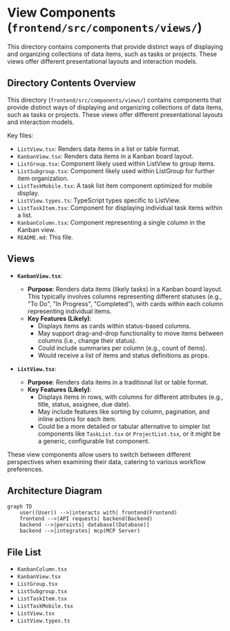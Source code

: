 # View Components (`frontend/src/components/views/`)

This directory contains components that provide distinct ways of displaying and organizing collections of data items, such as tasks or projects. These views offer different presentational layouts and interaction models.

## Directory Contents Overview

This directory (`frontend/src/components/views/`) contains components that provide distinct ways of displaying and organizing collections of data items, such as tasks or projects. These views offer different presentational layouts and interaction models.

Key files:

*   `ListView.tsx`: Renders data items in a list or table format.
*   `KanbanView.tsx`: Renders data items in a Kanban board layout.
*   `ListGroup.tsx`: Component likely used within ListView to group items.
*   `ListSubgroup.tsx`: Component likely used within ListGroup for further item organization.
*   `ListTaskMobile.tsx`: A task list item component optimized for mobile display.
*   `ListView.types.ts`: TypeScript types specific to ListView.
*   `ListTaskItem.tsx`: Component for displaying individual task items within a list.
*   `KanbanColumn.tsx`: Component representing a single column in the Kanban view.
*   `README.md`: This file.

## Views

- **`KanbanView.tsx`**:

  - **Purpose**: Renders data items (likely tasks) in a Kanban board layout. This typically involves columns representing different statuses (e.g., "To Do", "In Progress", "Completed"), with cards within each column representing individual items.
  - **Key Features (Likely)**:
    - Displays items as cards within status-based columns.
    - May support drag-and-drop functionality to move items between columns (i.e., change their status).
    - Could include summaries per column (e.g., count of items).
    - Would receive a list of items and status definitions as props.

- **`ListView.tsx`**:
  - **Purpose**: Renders data items in a traditional list or table format.
  - **Key Features (Likely)**:
    - Displays items in rows, with columns for different attributes (e.g., title, status, assignee, due date).
    - May include features like sorting by column, pagination, and inline actions for each item.
    - Could be a more detailed or tabular alternative to simpler list components like `TaskList.tsx` or `ProjectList.tsx`, or it might be a generic, configurable list component.

These view components allow users to switch between different perspectives when examining their data, catering to various workflow preferences.

## Architecture Diagram
```mermaid
graph TD
    user((User)) -->|interacts with| frontend(Frontend)
    frontend -->|API requests| backend(Backend)
    backend -->|persists| database[(Database)]
    backend -->|integrates| mcp(MCP Server)
```

<!-- File List Start -->
## File List

- `KanbanColumn.tsx`
- `KanbanView.tsx`
- `ListGroup.tsx`
- `ListSubgroup.tsx`
- `ListTaskItem.tsx`
- `ListTaskMobile.tsx`
- `ListView.tsx`
- `ListView.types.ts`

<!-- File List End -->




